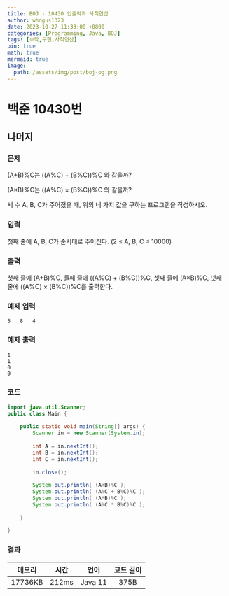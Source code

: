 ```yaml
---
title: BOJ - 10430 입출력과 사칙연산
author: whdgus1323
date: 2023-10-27 11:33:00 +0800
categories: [Programming, Java, BOJ]
tags: [수학,구현,사칙연산]
pin: true
math: true
mermaid: true
image:
  path: /assets/img/post/boj-og.png
---
```


# 백준 10430번

## 나머지

### 문제

(A+B)%C는 ((A%C) + (B%C))%C 와 같을까?

(A×B)%C는 ((A%C) × (B%C))%C 와 같을까?

세 수 A, B, C가 주어졌을 때, 위의 네 가지 값을 구하는 프로그램을 작성하시오.

### 입력

첫째 줄에 A, B, C가 순서대로 주어진다. (2 ≤ A, B, C ≤ 10000)

### 출력

첫째 줄에 (A+B)%C, 둘째 줄에 ((A%C) + (B%C))%C, 셋째 줄에 (A×B)%C, 넷째 줄에 ((A%C) × (B%C))%C를 출력한다.

### 예제 입력

```
5   8   4 
```

### 예제 출력

```
1
1
0
0
```

### 코드
``` java
import java.util.Scanner;
public class Main {
 
	public static void main(String[] args) {
		Scanner in = new Scanner(System.in);
		
		int A = in.nextInt();
		int B = in.nextInt();
		int C = in.nextInt();
 
		in.close();
 
		System.out.println( (A+B)%C );
		System.out.println( (A%C + B%C)%C );
		System.out.println( (A*B)%C );
		System.out.println( (A%C * B%C)%C );
		
	}
 
}
```
### 결과

|메모리|시간|언어|코드 길이|
|:---:|:---:|:---:|:---:|
|17736KB|212ms|Java 11|375B|